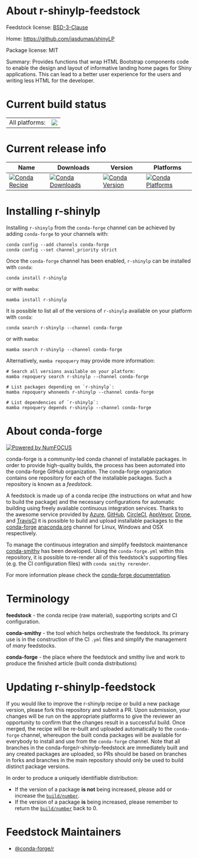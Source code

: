 About r-shinylp-feedstock
=========================

Feedstock license: [BSD-3-Clause](https://github.com/conda-forge/r-shinylp-feedstock/blob/main/LICENSE.txt)

Home: https://github.com/jasdumas/shinyLP

Package license: MIT

Summary: Provides functions that wrap HTML Bootstrap components code to enable the design and layout of informative landing home pages for Shiny applications. This can lead to a better user experience for the users and writing less HTML for the developer.

Current build status
====================


<table><tr><td>All platforms:</td>
    <td>
      <a href="https://dev.azure.com/conda-forge/feedstock-builds/_build/latest?definitionId=4969&branchName=main">
        <img src="https://dev.azure.com/conda-forge/feedstock-builds/_apis/build/status/r-shinylp-feedstock?branchName=main">
      </a>
    </td>
  </tr>
</table>

Current release info
====================

| Name | Downloads | Version | Platforms |
| --- | --- | --- | --- |
| [![Conda Recipe](https://img.shields.io/badge/recipe-r--shinylp-green.svg)](https://anaconda.org/conda-forge/r-shinylp) | [![Conda Downloads](https://img.shields.io/conda/dn/conda-forge/r-shinylp.svg)](https://anaconda.org/conda-forge/r-shinylp) | [![Conda Version](https://img.shields.io/conda/vn/conda-forge/r-shinylp.svg)](https://anaconda.org/conda-forge/r-shinylp) | [![Conda Platforms](https://img.shields.io/conda/pn/conda-forge/r-shinylp.svg)](https://anaconda.org/conda-forge/r-shinylp) |

Installing r-shinylp
====================

Installing `r-shinylp` from the `conda-forge` channel can be achieved by adding `conda-forge` to your channels with:

```
conda config --add channels conda-forge
conda config --set channel_priority strict
```

Once the `conda-forge` channel has been enabled, `r-shinylp` can be installed with `conda`:

```
conda install r-shinylp
```

or with `mamba`:

```
mamba install r-shinylp
```

It is possible to list all of the versions of `r-shinylp` available on your platform with `conda`:

```
conda search r-shinylp --channel conda-forge
```

or with `mamba`:

```
mamba search r-shinylp --channel conda-forge
```

Alternatively, `mamba repoquery` may provide more information:

```
# Search all versions available on your platform:
mamba repoquery search r-shinylp --channel conda-forge

# List packages depending on `r-shinylp`:
mamba repoquery whoneeds r-shinylp --channel conda-forge

# List dependencies of `r-shinylp`:
mamba repoquery depends r-shinylp --channel conda-forge
```


About conda-forge
=================

[![Powered by
NumFOCUS](https://img.shields.io/badge/powered%20by-NumFOCUS-orange.svg?style=flat&colorA=E1523D&colorB=007D8A)](https://numfocus.org)

conda-forge is a community-led conda channel of installable packages.
In order to provide high-quality builds, the process has been automated into the
conda-forge GitHub organization. The conda-forge organization contains one repository
for each of the installable packages. Such a repository is known as a *feedstock*.

A feedstock is made up of a conda recipe (the instructions on what and how to build
the package) and the necessary configurations for automatic building using freely
available continuous integration services. Thanks to the awesome service provided by
[Azure](https://azure.microsoft.com/en-us/services/devops/), [GitHub](https://github.com/),
[CircleCI](https://circleci.com/), [AppVeyor](https://www.appveyor.com/),
[Drone](https://cloud.drone.io/welcome), and [TravisCI](https://travis-ci.com/)
it is possible to build and upload installable packages to the
[conda-forge](https://anaconda.org/conda-forge) [anaconda.org](https://anaconda.org/)
channel for Linux, Windows and OSX respectively.

To manage the continuous integration and simplify feedstock maintenance
[conda-smithy](https://github.com/conda-forge/conda-smithy) has been developed.
Using the ``conda-forge.yml`` within this repository, it is possible to re-render all of
this feedstock's supporting files (e.g. the CI configuration files) with ``conda smithy rerender``.

For more information please check the [conda-forge documentation](https://conda-forge.org/docs/).

Terminology
===========

**feedstock** - the conda recipe (raw material), supporting scripts and CI configuration.

**conda-smithy** - the tool which helps orchestrate the feedstock.
                   Its primary use is in the construction of the CI ``.yml`` files
                   and simplify the management of *many* feedstocks.

**conda-forge** - the place where the feedstock and smithy live and work to
                  produce the finished article (built conda distributions)


Updating r-shinylp-feedstock
============================

If you would like to improve the r-shinylp recipe or build a new
package version, please fork this repository and submit a PR. Upon submission,
your changes will be run on the appropriate platforms to give the reviewer an
opportunity to confirm that the changes result in a successful build. Once
merged, the recipe will be re-built and uploaded automatically to the
`conda-forge` channel, whereupon the built conda packages will be available for
everybody to install and use from the `conda-forge` channel.
Note that all branches in the conda-forge/r-shinylp-feedstock are
immediately built and any created packages are uploaded, so PRs should be based
on branches in forks and branches in the main repository should only be used to
build distinct package versions.

In order to produce a uniquely identifiable distribution:
 * If the version of a package **is not** being increased, please add or increase
   the [``build/number``](https://docs.conda.io/projects/conda-build/en/latest/resources/define-metadata.html#build-number-and-string).
 * If the version of a package **is** being increased, please remember to return
   the [``build/number``](https://docs.conda.io/projects/conda-build/en/latest/resources/define-metadata.html#build-number-and-string)
   back to 0.

Feedstock Maintainers
=====================

* [@conda-forge/r](https://github.com/conda-forge/r/)


